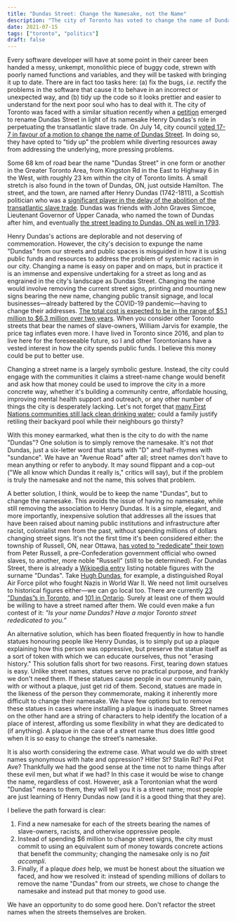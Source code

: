 ```yaml
---
title: "Dundas Street: Change the Namesake, not the Name"
description: "The city of Toronto has voted to change the name of Dundas Street in light of its namesake Henry Dundas's role in the transatlantic slave trade. But with an estimated cost of up to $6.3 million, there is a better way: change the namesake, not the name."
date: 2021-07-15
tags: ["toronto", "politics"]
draft: false
---
```


Every software developer will have at some point in their career been handed a messy, unkempt, monolithic piece of buggy code, strewn with poorly named functions and variables, and they will be tasked with bringing it up to date.
There are in fact too tasks here: (a) fix the bugs, *i.e.* rectify the problems in the software that cause it to behave in an incorrect or unexpected way, and (b) tidy up the code so it looks prettier and easier to understand for the next poor soul who has to deal with it.
The city of Toronto was faced with a similar situation recently when a [petition](https://you.leadnow.ca/petitions/let-s-rename-dundas-street-in-toronto) emerged to rename Dundas Street in light of its namesake Henry Dundas's role in perpetuating the transatlantic slave trade.
On July 14, city council [voted 17-7 in favour of a motion to change the name of Dundas Street](https://www.cbc.ca/news/canada/toronto/toronto-renaming-dundas-street-1.6103260).
In doing so, they have opted to "tidy up" the problem while diverting resources away from addressing the underlying, more pressing problems.

Some 68 km of road bear the name "Dundas Street" in one form or another in the Greater Toronto Area, from Kingston Rd in the East to Highway 6 in the West, with roughly 23 km within the city of Toronto limits.
A small stretch is also found in the town of Dundas, ON, just outside Hamilton.
The street, and the town, are named after Henry Dundas (1742-1811), a Scottish politician who was a [significant player in the delay of the abolition of the transatlantic slave trade](http://eprints.gla.ac.uk/240875/).
Dundas was friends with John Graves Simcoe, Lieutenant Governor of Upper Canada, who named the town of Dundas after him, and eventually [the street leading to Dundas, ON as well in 1793](https://www.toronto.ca/legdocs/mmis/2020/ex/bgrd/backgroundfile-156448.pdf).

Henry Dundas's actions are deplorable and not deserving of commemoration.
However, the city's decision to expunge the name "Dundas" from our streets and public spaces is misguided in how it is using public funds and resources to address the problem of systemic racism in our city.
Changing a name is easy on paper and on maps, but in practice it is an immense and expensive undertaking for a street as long and as engrained in the city's landscape as Dundas Street.
Changing the name would involve removing the current street signs, printing and mounting new signs bearing the new name, changing public transit signage, and local businesses—already battered by the COVID-19 pandemic—having to change their addresses.
[The total cost is expected to be in the range of $5.1 million to $6.3 million over two years](https://www.cbc.ca/news/canada/toronto/toronto-renaming-dundas-street-1.6103260).
When you consider other Toronto streets that bear the names of slave-owners, William Jarvis for example, the price tag inflates even more.
I have lived in Toronto since 2016, and plan to live here for the foreseeable future, so I and other Torontonians have a vested interest in how the city spends public funds.
I believe this money could be put to better use.

Changing a street name is a largely symbolic gesture.
Instead, the city could engage with the communities it claims a street-name change would benefit and ask how that money could be used to improve the city in a more concrete way, whether it's building a community centre, affordable housing, improving mental health support and outreach, or any other number of things the city is desperately lacking.
Let's not forget that [many First Nations communities still lack clean drinking water](https://www.cbc.ca/news/politics/auditor-general-reports-2021-1.5927572); could a family justify retiling their backyard pool while their neighbours go thirsty?

With this money earmarked, what then is the city to do with the name "Dundas"?
One solution is to simply remove the namesake.
It's not *that* Dundas, just a six-letter word that starts with "D" and half-rhymes with "sundance".
We have an "Avenue Road" after all; street names don't have to mean anything or refer to anybody.
It may sound flippant and a cop-out ("We all know which Dundas it really is," critics will say), but if the problem is truly the namesake and not the name, this solves that problem.

A better solution, I think, would be to keep the name "Dundas", but to change the namesake.
This avoids the issue of having no namesake, while still removing the association to Henry Dundas.
It is a simple, elegant, and more importantly, inexpensive solution that addresses all the issues that have been raised about naming public institutions and infrastructure after racist, colonialist men from the past, without spending millions of dollars changing street signs.
It's not the first time it's been considered either: the township of Russell, ON, near Ottawa, [has voted to "rededicate" their town](https://www.cbc.ca/news/canada/ottawa/russell-township-name-rededication-motion-1.5639713) from Peter Russell, a pre-Confederation government official who owned slaves, to another, more noble "Russell" (still to be determined).
For Dundas Street, there is already a [Wikipedia entry](https://en.wikipedia.org/wiki/Dundas_(surname)) listing notable figures with the surname "Dundas".
Take [Hugh Dundas](https://en.wikipedia.org/wiki/Hugh_Dundas), for example, a distinguished Royal Air Force pilot who fought Nazis in World War II.
We need not limit ourselves to historical figures either—we can go local too.
There are currently [23 "Dundas&rdquo;s in Toronto](https://www.canada411.ca/search/si/2/dundas/Toronto+ON/), and [101 in Ontario](https://www.canada411.ca/search/si/2/dundas/Toronto+ON/).
Surely at least one of them would be willing to have a street named after them.
We could even make a fun contest of it: *"Is your name Dundas? Have a major Toronto street rededicated to you.&rdquo;*

An alternative solution, which has been floated frequently in how to handle statues honouring people like Henry Dundas, is to simply put up a plaque explaining how this person was oppressive, but preserve the statue itself as a sort of token with which we can educate ourselves, thus not "erasing history."
This solution falls short for two reasons.
First, tearing down statues is easy.
Unlike street names, statues serve no practical purpose, and frankly we don't need them.
If these statues cause people in our community pain, with or without a plaque, just get rid of them.
Second, statues are made in the likeness of the person they commemorate, making it inherently more difficult to change their namesake.
We have few options but to remove these statues in cases where installing a plaque is inadequate.
Street names on the other hand are a string of characters to help identify the location of a place of interest, affording us some flexibility in what they are dedicated to (if anything).
A plaque in the case of a street name thus does little good when it is so easy to change the street's namesake.

It is also worth considering the extreme case.
What would we do with street names synonymous with hate and oppression?
Hitler St? Stalin Rd? Pol Pot Ave?
Thankfully we had the good sense at the time not to name things after these evil men, but what if we had?
In this case it would be wise to change the name, regardless of cost.
However, ask a Torontonian what the word "Dundas" means to them, they will tell you it is a street name; most people are just learning of Henry Dundas now (and it is a good thing that they are).

I believe the path forward is clear:

1. Find a new namesake for each of the streets bearing the names of slave-owners, racists, and otherwise oppressive people.
2. Instead of spending $6 million to change street signs, the city must commit to using an equivalent sum of money towards concrete actions that benefit the community; changing the namesake only is no *fait accompli*.
3. Finally, if a plaque *does* help, we must be honest about the situation we faced, and how we resolved it: instead of spending millions of dollars to remove the name "Dundas" from our streets, we chose to change the namesake and instead put that money to good use.

We have an opportunity to do some good here.
Don't refactor the street names when the streets themselves are broken.